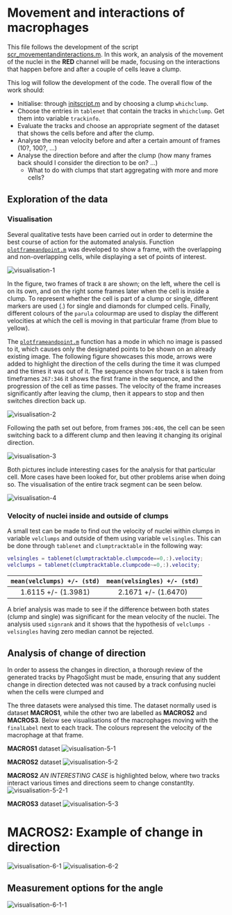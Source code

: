 # Movement and interactions of macrophages
This file follows the development of the script
[scr_movementandinteractions.m](../scr_movementandinteractions.m).
In this work, an analysis of the movement of the nuclei in the
**RED** channel will be made, focusing on the interactions that
happen before and after a couple of cells leave a clump.

This log will follow the development of the code. The overall flow
of the work should:
+ Initialise: through [initscript.m](../initscript.m) and by
  choosing a clump `whichclump`.
+ Choose the entries in `tablenet` that contain the tracks in
  `whichclump`. Get them into variable `trackinfo`.
+ Evaluate the tracks and choose an appropriate segment of the
  dataset that shows the cells before and after the clump.
+ Analyse the mean velocity before and after a certain amount of
  frames (10?, 100?, ...)
+ Analyse the direction before and after the clump (how many frames
  back should I consider the direction to be on? ...)
  + What to do with clumps that start aggregating with more and more cells?

## Exploration of the data
### Visualisation
Several qualitative tests have been carried out in order to determine the
best course of action for the automated analysis.
Function [`plotframeandpoint.m`](../plotframeandpoint.m) was developed
to show a frame, with the overlapping and non-overlapping cells, while
displaying a set of points of interest.

![visualisation-1](../figs/visualisation-log1.png)

In the figure, two frames of track `8` are shown; on the left, where the
cell is on its own, and on the right some frames later when the cell is
inside a clump. To represent whether the cell is part of a clump or single,
different markers are used (.) for single and diamonds for clumped cells.
Finally, different colours of the `parula` colourmap are used to display
the different velocities at which the cell is moving in that particular
frame (from blue to yellow).

The [`plotframeandpoint.m`](../plotframeandpoint.m) function has a mode
in which no image is passed to it, which causes only the designated points
to be shown on an already existing image. The following figure showcases
this mode, arrows were added to highlight the direction of the cells during
the time it was clumped and the times it was out of it. The sequence shown
for track `8` is taken from timeframes `267:346` it shows the first frame
in the sequence, and the progression of the cell as time passes. The
velocity of the frame increases significantly after leaving the clump, then
it appears to stop and then switches direction back up.

![visualisation-2](../figs/visualisation-log2.png)

Following the path set out before, from frames `306:406`, the cell can be
seen switching back to a different clump and then leaving it changing its
original direction.

![visualisation-3](../figs/visualisation-log3.png)

Both pictures include interesting cases for the analysis for that particular
cell. More cases have been looked for, but other problems arise when doing
so. The visualisation of the entire track segment can be seen below.

![visualisation-4](../figs/visualisation-log4.gif)


### Velocity of nuclei inside and outside of clumps
A small test can be made to find out the velocity of nuclei within clumps
in variable `velclumps` and outside of them using variable `velsingles`.
This can be done through `tablenet` and `clumptracktable` in the following
way:
```Matlab
velsingles = tablenet(clumptracktable.clumpcode==0,:).velocity;
velclumps = tablenet(clumptracktable.clumpcode~=0,:).velocity;
```

| `mean(velclumps) +/- (std)` | `mean(velsingles) +/- (std)` |
|:-----------------:|:------------------:|
| 1.6115 +/- (1.3981) | 2.1671 +/- (1.6470) |

A brief analysis was made to see if the difference between both states
(clump and single) was significant for the mean velocity of the nuclei.
The analysis used `signrank` and it shows that the hypothesis of
`velclumps - velsingles` having zero median cannot be rejected.

## Analysis of change of direction
In order to assess the changes in direction, a thorough review of the
generated tracks by PhagoSight must be made, ensuring that any suddent
change in direction detected was not caused by a track confusing nuclei
when the cells were clumped and

The three datasets were analysed this time. The dataset normally used
is dataset **MACROS1**, while the other two are labelled as **MACROS2**
and **MACROS3**. Below see visualisations of the macrophages moving with
the `finalLabel` next to each track. The colours represent the velocity
of the macrophage at that frame.

**MACROS1** dataset
![visualisation-5-1](../figs/visualisation-macros1.gif)

**MACROS2** dataset
![visualisation-5-2](../figs/visualisation-macros2.gif)

**MACROS2** _AN INTERESTING CASE_ is highlighted below, where two tracks
interact various times and directions seem to change constantlty.
![visualisation-5-2-1](../figs/visualisation-macros2-clump8007.gif)

**MACROS3** dataset
![visualisation-5-3](../figs/visualisation-macros3.gif)

# **MACROS2**: Example of change in direction
![visualisation-6-1](../figs/visualisation-dirchange-1.gif)
![visualisation-6-2](../figs/visualisation-dirchange-1-other.gif)

## Measurement options for the angle
![visualisation-6-1-1](../figs/visualisation-changedir-2.png)
